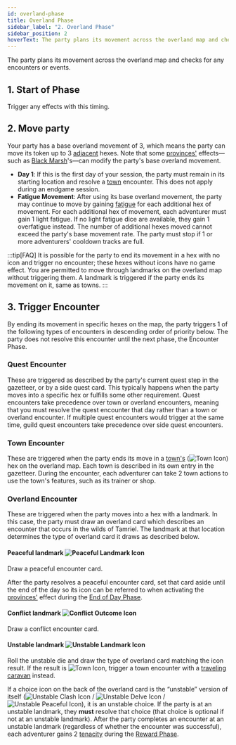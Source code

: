 ```yaml
---
id: overland-phase
title: Overland Phase
sidebar_label: "2. Overland Phase"
sidebar_position: 2
hoverText: The party plans its movement across the overland map and checks for any encounters or events.
---
```


The party plans its movement across the overland map and checks for any encounters or events.

## 1. Start of Phase

Trigger any effects with this timing.

## 2. Move party

Your party has a base overland movement of 3, which means the party can move its token up to 3 [adjacent](/docs/glossary/adjacent) hexes. Note that some [provinces'](/docs/campaign/provinces/) effects—such as [Black Marsh](/docs/campaign/provinces/black-marsh)'s—can modify the party's base overland movement.

- **Day 1**: If this is the first day of your session, the party must remain in its starting location and resolve a [town](/docs/campaign/day/encounter-phase/town) encounter. This does not apply during an endgame session.
- **Fatigue Movement**: After using its base overland movement, the party may continue to move by gaining [fatigue](/docs/glossary/fatigue) for each additional hex of movement. For each additional hex of movement, each adventurer must gain 1 light fatigue. If no light fatigue dice are available, they gain 1 overfatigue instead. The number of additional hexes moved cannot exceed the party's base movement rate. The party must stop if 1 or more adventurers' cooldown tracks are full.

:::tip[FAQ]
It is possible for the party to end its movement in a hex with no icon and trigger no encounter; these hexes without icons have no game effect. You are permitted to move through landmarks on the overland map without triggering them. A landmark is triggered if the party ends its movement on it, same as towns.
:::

## 3. Trigger Encounter

By ending its movement in specific hexes on the map, the party triggers 1 of the following types of encounters in descending order of priority below. The party does not resolve this encounter until the next phase, the Encounter Phase.

### Quest Encounter

These are triggered as described by the party's current quest step in the gazetteer, or by a side quest card. This typically happens when the party moves into a specific hex or fulfills some other requirement. Quest encounters take precedence over town or overland encounters, meaning that you must resolve the quest encounter that day rather than a town or overland encounter. If multiple quest encounters would trigger at the same time, guild quest encounters take precedence over side quest encounters.

### Town Encounter

These are triggered when the party ends its move in a [town's](/docs/campaign/day/encounter-phase/town) (<img src="/icons/town.svg" alt="Town Icon" class="icon-svg" />) hex on the overland map. Each town is described in its own entry in the gazetteer. During the encounter, each adventurer can take 2 town actions to use the town's features, such as its trainer or shop.

### Overland Encounter

These are triggered when the party moves into a hex with a landmark. In this case, the party must draw an overland card which describes an encounter that occurs in the wilds of Tamriel. The landmark at that location determines the type of overland card it draws as described below.

#### Peaceful landmark <img src="/icons/peaceful.svg" alt="Peaceful Landmark Icon" class="icon-svg" />

Draw a peaceful encounter card.

After the party resolves a peaceful encounter card, set that card aside until the end of the day so its icon can be referred to when activating the [provinces'](/docs/campaign/provinces/) effect during the [End of Day Phase](/docs/campaign/day/end-of-day-phase).

#### Conflict landmark <img src="/icons/conflict.svg" alt="Conflict Outcome Icon" class="icon-svg" />

Draw a conflict encounter card.

#### Unstable landmark <img src="/icons/unstable-landmark.svg" alt="Unstable Landmark Icon" class="icon-svg" />

Roll the unstable die and draw the type of overland card matching the icon result. If the result is <img src="/icons/town.svg" alt="Town Icon" class="icon-svg" />, trigger a town encounter with a [traveling caravan](/docs/campaign/day/encounter-phase/travelling-caravan) instead.

If a choice icon on the back of the overland card is the “unstable” version of itself (<img src="/icons/unstable-clash.svg" alt="Unstable Clash Icon"  class="icon-svg" /> / <img src="/icons/unstable-delve.svg" alt="Unstable Delve Icon" class="icon-svg" /> / <img src="/icons/unstable-peaceful.svg" alt="Unstable Peaceful Icon" class="icon-svg" />), it is an unstable choice. If the party is at an unstable landmark, they **must** resolve that choice (that choice is optional if not at an unstable landmark). After the party completes an encounter at an unstable landmark (regardless of whether the encounter was successful), each adventurer gains 2 [tenacity](/docs/glossary/tenacity) during the [Reward Phase](/docs/campaign/day/reward-phase).

